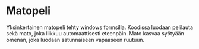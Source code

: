 # Matopeli

Yksinkertainen matopeli tehty windows formsilla. Koodissa luodaan pelilauta sekä mato, joka liikkuu automaattisesti eteenpäin. Mato kasvaa syötyään omenan, joka luodaan satunnaiseen vapaaseen ruutuun.
